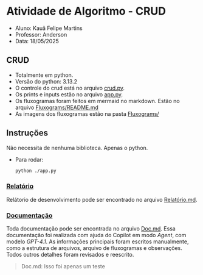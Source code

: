 # Atividade de Algoritmo - CRUD

- Aluno: Kauã Felipe Martins
- Professor: Anderson
- Data: 18/05/2025

## CRUD

- Totalmente em python.
- Versão do python: 3.13.2
- O controle do crud está no arquivo [crud.py](./crud.py).
- Os prints e inputs estão no arquivo [app.py](./app.py).
- Os fluxogramas foram feitos em mermaid no markdown. Estão no arquivo [Fluxograms/README.md](./Fluxograms/README.md)
- As imagens dos fluxogramas estão na pasta [Fluxograms/](./Fluxograms/)

## Instruções

Não necessita de nenhuma biblioteca. Apenas o python.

- Para rodar:

    ```bash
    python ./app.py
    ```

### [Relatório](./Relatório.md)

Relátorio de desenvolvimento pode ser encontrado no arquivo [Relatório.md](./Relatório.md).

### [Documentação](./Doc.md)

Toda documentação pode ser encontrada no arquivo [Doc.md](./Doc.md). Essa documentação foi realizada com ajuda do Copilot em modo _Agent_, com modelo _GPT-4.1_. As informações principais foram escritos manualmente, como a estrutura de arquivos, arquivo de fluxogramas e observações. Todos outros detalhes foram revisados e reescrito.

> Doc.md: Isso foi apenas um teste
